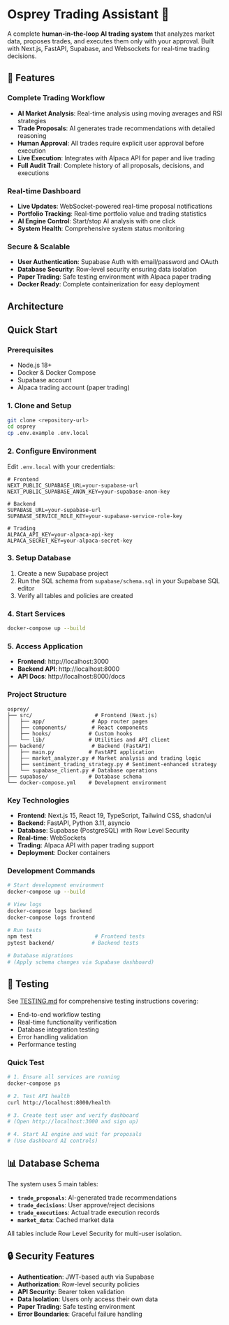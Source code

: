 # Osprey Trading Assistant 🦅

A complete **human-in-the-loop AI trading system** that analyzes market data, proposes trades, and executes them only with your approval. Built with Next.js, FastAPI, Supabase, and Websockets for real-time trading decisions.

## 🌟 Features

###  **Complete Trading Workflow**
- **AI Market Analysis**: Real-time analysis using moving averages and RSI strategies  
- **Trade Proposals**: AI generates trade recommendations with detailed reasoning
- **Human Approval**: All trades require explicit user approval before execution
- **Live Execution**: Integrates with Alpaca API for paper and live trading
- **Full Audit Trail**: Complete history of all proposals, decisions, and executions

###  **Real-time Dashboard**  
- **Live Updates**: WebSocket-powered real-time proposal notifications
- **Portfolio Tracking**: Real-time portfolio value and trading statistics
- **AI Engine Control**: Start/stop AI analysis with one click
- **System Health**: Comprehensive system status monitoring

###  **Secure & Scalable**
- **User Authentication**: Supabase Auth with email/password and OAuth
- **Database Security**: Row-level security ensuring data isolation
- **Paper Trading**: Safe testing environment with Alpaca paper trading
- **Docker Ready**: Complete containerization for easy deployment

##  Architecture

##  Quick Start

### Prerequisites
- Node.js 18+
- Docker & Docker Compose
- Supabase account
- Alpaca trading account (paper trading)

### 1. Clone and Setup
```bash
git clone <repository-url>
cd osprey
cp .env.example .env.local
```

### 2. Configure Environment
Edit `.env.local` with your credentials:
```env
# Frontend
NEXT_PUBLIC_SUPABASE_URL=your-supabase-url
NEXT_PUBLIC_SUPABASE_ANON_KEY=your-supabase-anon-key

# Backend  
SUPABASE_URL=your-supabase-url
SUPABASE_SERVICE_ROLE_KEY=your-supabase-service-role-key

# Trading
ALPACA_API_KEY=your-alpaca-api-key
ALPACA_SECRET_KEY=your-alpaca-secret-key
```

### 3. Setup Database
1. Create a new Supabase project
2. Run the SQL schema from `supabase/schema.sql` in your Supabase SQL editor
3. Verify all tables and policies are created

### 4. Start Services
```bash
docker-compose up --build
```

### 5. Access Application
- **Frontend**: http://localhost:3000
- **Backend API**: http://localhost:8000
- **API Docs**: http://localhost:8000/docs

### Project Structure
```
osprey/
├── src/                    # Frontend (Next.js)
│   ├── app/               # App router pages
│   ├── components/        # React components
│   ├── hooks/            # Custom hooks
│   └── lib/              # Utilities and API client
├── backend/               # Backend (FastAPI)
│   ├── main.py           # FastAPI application
│   ├── market_analyzer.py # Market analysis and trading logic
│   ├── sentiment_trading_strategy.py # Sentiment-enhanced strategy
│   └── supabase_client.py # Database operations
├── supabase/             # Database schema
└── docker-compose.yml    # Development environment
```

### Key Technologies
- **Frontend**: Next.js 15, React 19, TypeScript, Tailwind CSS, shadcn/ui
- **Backend**: FastAPI, Python 3.11, asyncio
- **Database**: Supabase (PostgreSQL) with Row Level Security
- **Real-time**: WebSockets
- **Trading**: Alpaca API with paper trading support
- **Deployment**: Docker containers

### Development Commands
```bash
# Start development environment
docker-compose up --build

# View logs
docker-compose logs backend
docker-compose logs frontend

# Run tests
npm test                    # Frontend tests
pytest backend/            # Backend tests

# Database migrations
# (Apply schema changes via Supabase dashboard)
```

## 🧪 Testing

See [TESTING.md](./TESTING.md) for comprehensive testing instructions covering:
- End-to-end workflow testing
- Real-time functionality verification  
- Database integration testing
- Error handling validation
- Performance testing

### Quick Test
```bash
# 1. Ensure all services are running
docker-compose ps

# 2. Test API health
curl http://localhost:8000/health

# 3. Create test user and verify dashboard
# (Open http://localhost:3000 and sign up)

# 4. Start AI engine and wait for proposals
# (Use dashboard AI controls)
```


## 📊 Database Schema

The system uses 5 main tables:

- **`trade_proposals`**: AI-generated trade recommendations
- **`trade_decisions`**: User approve/reject decisions  
- **`trade_executions`**: Actual trade execution records
- **`market_data`**: Cached market data

All tables include Row Level Security for multi-user isolation.

## 🔒 Security Features

- **Authentication**: JWT-based auth via Supabase
- **Authorization**: Row-level security policies
- **API Security**: Bearer token validation
- **Data Isolation**: Users only access their own data
- **Paper Trading**: Safe testing environment
- **Error Boundaries**: Graceful failure handling